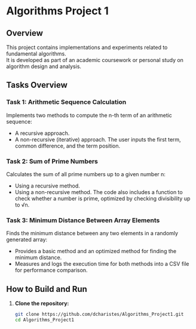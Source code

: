 # Algorithms Project 1

## Overview

This project contains implementations and experiments related to fundamental algorithms.  
It is developed as part of an academic coursework or personal study on algorithm design and analysis.

## Tasks Overview

### Task 1: Arithmetic Sequence Calculation
Implements two methods to compute the n-th term of an arithmetic sequence:
- A recursive approach.
- A non-recursive (iterative) approach. The user inputs the first term, common difference, and the term position.

### Task 2: Sum of Prime Numbers
Calculates the sum of all prime numbers up to a given number n:
- Using a recursive method.
- Using a non-recursive method. 
The code also includes a function to check whether a number is prime, optimized by checking divisibility up to √n.

### Task 3: Minimum Distance Between Array Elements
Finds the minimum distance between any two elements in a randomly generated array:
- Provides a basic method and an optimized method for finding the minimum distance.
- Measures and logs the execution time for both methods into a CSV file for performance comparison.

## How to Build and Run

1. **Clone the repository:**
   ```bash
   git clone https://github.com/dcharistes/Algorithms_Project1.git
   cd Algorithms_Project1
   ```
